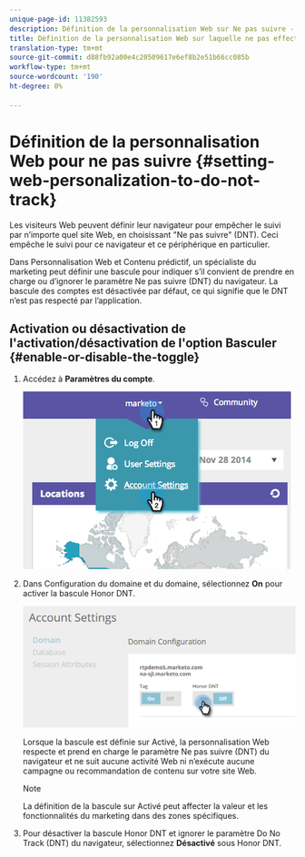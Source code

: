 ```yaml
---
unique-page-id: 11382593
description: Définition de la personnalisation Web sur Ne pas suivre - Documentation sur le marketing - Documentation sur le produit
title: Définition de la personnalisation Web sur laquelle ne pas effectuer de suivi
translation-type: tm+mt
source-git-commit: d88fb92a00e4c20509617e6ef8b2e51b66cc085b
workflow-type: tm+mt
source-wordcount: '190'
ht-degree: 0%

---
```



# Définition de la personnalisation Web pour ne pas suivre {#setting-web-personalization-to-do-not-track}

Les visiteurs Web peuvent définir leur navigateur pour empêcher le suivi par n’importe quel site Web, en choisissant &quot;Ne pas suivre&quot; (DNT). Ceci empêche le suivi pour ce navigateur et ce périphérique en particulier.

Dans Personnalisation Web et Contenu prédictif, un spécialiste du marketing peut définir une bascule pour indiquer s’il convient de prendre en charge ou d’ignorer le paramètre Ne pas suivre (DNT) du navigateur. La bascule des comptes est désactivée par défaut, ce qui signifie que le DNT n’est pas respecté par l’application.

## Activation ou désactivation de l&#39;activation/désactivation de l&#39;option Basculer {#enable-or-disable-the-toggle}

1. Accédez à **Paramètres du compte**.

   ![](assets/image2014-12-1-23-3a3-3a12.png)

1. Dans Configuration du domaine et du domaine, sélectionnez **On** pour activer la bascule Honor DNT.

   ![](assets/two-1.png)

   Lorsque la bascule est définie sur Activé, la personnalisation Web respecte et prend en charge le paramètre Ne pas suivre (DNT) du navigateur et ne suit aucune activité Web ni n’exécute aucune campagne ou recommandation de contenu sur votre site Web.

   >[!NOTE]
   >
   >La définition de la bascule sur Activé peut affecter la valeur et les fonctionnalités du marketing dans des zones spécifiques.

1. Pour désactiver la bascule Honor DNT et ignorer le paramètre Do No Track (DNT) du navigateur, sélectionnez **Désactivé** sous Honor DNT.

